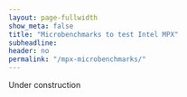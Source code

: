 ```yaml
---
layout: page-fullwidth
show_meta: false
title: "Microbenchmarks to test Intel MPX"
subheadline:
header: no
permalink: "/mpx-microbenchmarks/"
---
```


Under construction